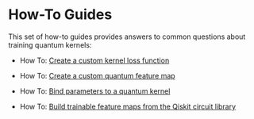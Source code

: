 # How-To Guides

This set of how-to guides provides answers to common questions about training quantum kernels:

- How To: [Create a custom kernel loss function](create_custom_kernel_loss_function.ipynb)

- How To: [Create a custom quantum feature map](create_custom_quantum_feature_map.ipynb)

- How To: [Bind parameters to a quantum kernel](bind_parameters_using_quantum_kernel.ipynb)

- How To: [Build trainable feature maps from the Qiskit circuit library](train_kernels_using_qiskit_feature_maps.ipynb)
